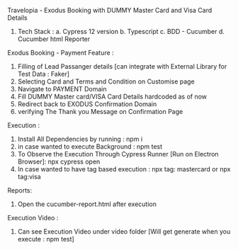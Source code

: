 
Travelopia - Exodus Booking with DUMMY Master Card and Visa Card Details

1. Tech Stack :
    a. Cypress 12 version
    b. Typescript
    c. BDD - Cucumber
    d. Cucumber html Reporter


Exodus Booking - Payment Feature :
1. Filling of Lead Passanger details [can integrate with External Library for Test Data : Faker]
2. Selecting Card and Terms and Condition on  Customise page
3. Navigate to PAYMENT Domain
4. Fill DUMMY Master card/VISA Card Details hardcoded as of now
5. Redirect back to EXODUS Confirmation Domain
6. verifying The Thank you Message on Confirmation Page


Execution :
1. Install All Dependencies by running :  npm i
2. in case wanted to execute Background : npm test
3. To Observe the Execution Through Cypress Runner [Run on Electron Browser]: npx cypress open
4. In case wanted to have tag based execution  : npx tag: mastercard or npx tag:visa


Reports:
1. Open the cucumber-report.html after execution

Execution Video :
1. Can see Execution Video under video folder [Will get generate when you execute : npm test]